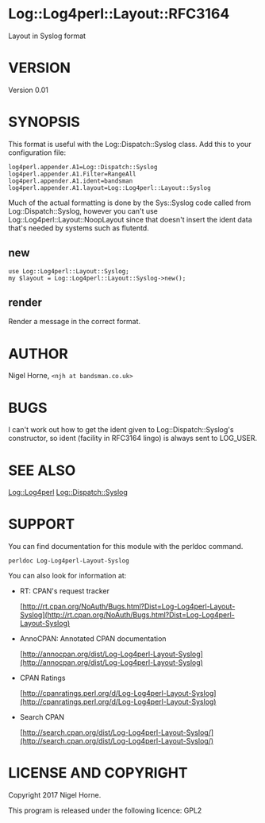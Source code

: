 # Log::Log4perl::Layout::RFC3164

Layout in Syslog format

# VERSION

Version 0.01

# SYNOPSIS

This format is useful with the Log::Dispatch::Syslog class.
Add this to your configuration file:

    log4perl.appender.A1=Log::Dispatch::Syslog
    log4perl.appender.A1.Filter=RangeAll
    log4perl.appender.A1.ident=bandsman
    log4perl.appender.A1.layout=Log::Log4perl::Layout::Syslog

Much of the actual formatting is done by the Sys::Syslog code called
from Log::Dispatch::Syslog,
however you can't use Log::Log4perl::Layout::NoopLayout
since that doesn't insert the ident data that's needed by systems such as
flutentd.

## new

    use Log::Log4perl::Layout::Syslog;
    my $layout = Log::Log4perl::Layout::Syslog->new();

## render

Render a message in the correct format.

# AUTHOR

Nigel Horne, `<njh at bandsman.co.uk>`

# BUGS

I can't work out how to get the ident given to
Log::Dispatch::Syslog's constructor,
so ident (facility in RFC3164 lingo) is always sent to 
LOG\_USER.

# SEE ALSO

[Log::Log4perl](https://metacpan.org/pod/Log::Log4perl)
[Log::Dispatch::Syslog](https://metacpan.org/pod/Log::Dispatch::Syslog)

# SUPPORT

You can find documentation for this module with the perldoc command.

    perldoc Log-Log4perl-Layout-Syslog

You can also look for information at:

- RT: CPAN's request tracker

    [http://rt.cpan.org/NoAuth/Bugs.html?Dist=Log-Log4perl-Layout-Syslog](http://rt.cpan.org/NoAuth/Bugs.html?Dist=Log-Log4perl-Layout-Syslog)

- AnnoCPAN: Annotated CPAN documentation

    [http://annocpan.org/dist/Log-Log4perl-Layout-Syslog](http://annocpan.org/dist/Log-Log4perl-Layout-Syslog)

- CPAN Ratings

    [http://cpanratings.perl.org/d/Log-Log4perl-Layout-Syslog](http://cpanratings.perl.org/d/Log-Log4perl-Layout-Syslog)

- Search CPAN

    [http://search.cpan.org/dist/Log-Log4perl-Layout-Syslog/](http://search.cpan.org/dist/Log-Log4perl-Layout-Syslog/)

# LICENSE AND COPYRIGHT

Copyright 2017 Nigel Horne.

This program is released under the following licence: GPL2

